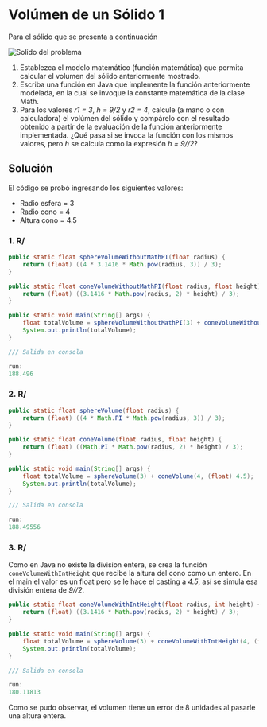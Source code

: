 # Volúmen de un Sólido 1

Para el sólido que se presenta a continuación

![Solido del problema](https://i.pinimg.com/originals/18/df/4a/18df4ae5cadfc8fdc4be264a97cf8226.png)

1. Establezca el modelo matemático (función matemática) que permita calcular el volumen del sólido anteriormente mostrado.
2. Escriba una función en Java que implemente la función anteriormente modelada, en la cual se invoque la constante matemática de la clase Math.
3. Para los valores _r1 = 3_, _h = 9/2_ y _r2 = 4_, calcule (a mano o con calculadora) el volúmen del sólido y compárelo con el resultado obtenido a partir de la evaluación de la función anteriormente implementada. ¿Qué pasa si se invoca la función con los mismos valores, pero _h_ se calcula como la expresión _h = 9//2_?

## Solución

El código se probó ingresando los siguientes valores:

- Radio esfera = 3
- Radio cono = 4
- Altura cono = 4.5

### 1. R/

```java
public static float sphereVolumeWithoutMathPI(float radius) {
    return (float) ((4 * 3.1416 * Math.pow(radius, 3)) / 3);
}

public static float coneVolumeWithoutMathPI(float radius, float height) {
    return (float) ((3.1416 * Math.pow(radius, 2) * height) / 3);
}

public static void main(String[] args) {
    float totalVolume = sphereVolumeWithoutMathPI(3) + coneVolumeWithoutMathPI(4, (float) 4.5);
    System.out.println(totalVolume);
}

/// Salida en consola

run:
188.496
```

### 2. R/

```java
public static float sphereVolume(float radius) {
    return (float) ((4 * Math.PI * Math.pow(radius, 3)) / 3);
}

public static float coneVolume(float radius, float height) {
    return (float) ((Math.PI * Math.pow(radius, 2) * height) / 3);
}

public static void main(String[] args) {
    float totalVolume = sphereVolume(3) + coneVolume(4, (float) 4.5);
    System.out.println(totalVolume);
}

/// Salida en consola

run:
188.49556
```

### 3. R/

Como en Java no existe la division entera, se crea la función `coneVolumeWithIntHeight` que recibe la altura del cono como un entero. En el main el valor es un float pero se le hace el casting a _4.5_, así se simula esa división entera de _9//2_.

```java
public static float coneVolumeWithIntHeight(float radius, int height) {
    return (float) ((3.1416 * Math.pow(radius, 2) * height) / 3);
}

public static void main(String[] args) {
    float totalVolume = sphereVolume(3) + coneVolumeWithIntHeight(4, (int) 4.5);
    System.out.println(totalVolume);
}

/// Salida en consola

run:
180.11813
```
Como se pudo observar, el volumen tiene un error de 8 unidades al pasarle una altura entera.
